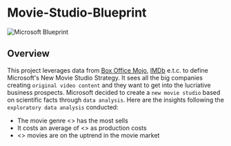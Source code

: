 # Movie-Studio-Blueprint
<img src="![alt text](image.png)" alt="Microsoft Blueprint" title="BP" width="150" height="100"/>

## Overview
This project leverages data from [Box Office Mojo](https://www.boxofficemojo.com), [IMDb](https://www.imdb.com/) e.t.c. to define Microsoft's New Movie Studio Strategy. 
It sees all the big companies creating `original video content` and they want to get into the lucriative business prospects. 
Microsoft decided to create a `new movie studio` based on scientific facts through `data analysis`.
Here are the insights following the `exploratory data analysis` conducted:
- The movie genre <> has the most sells
- It costs an average of <> as production costs
- <> movies are on the uptrend in the movie market